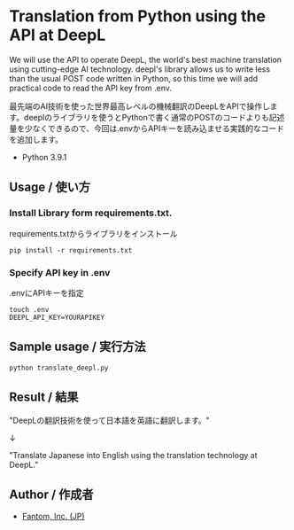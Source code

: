 # Translation from Python using the API at DeepL

We will use the API to operate DeepL, the world's best machine translation using cutting-edge AI technology. deepl's library allows us to write less than the usual POST code written in Python, so this time we will add practical code to read the API key from .env.

最先端のAI技術を使った世界最高レベルの機械翻訳のDeepLをAPIで操作します。deeplのライブラリを使うとPythonで書く通常のPOSTのコードよりも記述量を少なくできるので、今回は.envからAPIキーを読み込ませる実践的なコードを追加します。

- Python 3.9.1

## Usage / 使い方

### Install Library form requirements.txt.

requirements.txtからライブラリをインストール


	pip install -r requirements.txt

### Specify API key in .env

.envにAPIキーを指定

    touch .env
	DEEPL_API_KEY=YOURAPIKEY
	
## Sample usage / 実行方法

	python translate_deepl.py

## Result / 結果
"DeepLの翻訳技術を使って日本語を英語に翻訳します。"

↓ 

"Translate Japanese into English using the translation technology at DeepL."


## Author / 作成者

- [Fantom, Inc. (JP)](https://twitter.com/Fantomcojp)